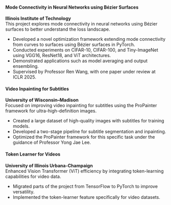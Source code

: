 
#### Mode Connectivity in Neural Networks using Bézier Surfaces
**Illinois Institute of Technology**  
This project explores mode connectivity in neural networks using Bézier surfaces to better understand the loss landscape.

- Developed a novel optimization framework extending mode connectivity from curves to surfaces using Bézier surfaces in PyTorch.
- Conducted experiments on CIFAR-10, CIFAR-100, and Tiny-ImageNet using VGG16, ResNet18, and ViT architectures.
- Demonstrated applications such as model averaging and output ensembling.
- Supervised by Professor Ren Wang, with one paper under review at ICLR 2025.

#### Video Inpainting for Subtitles
**University of Wisconsin–Madison**  
Focused on improving video inpainting for subtitles using the ProPainter framework for ultra-high-definition images.

- Created a large dataset of high-quality images with subtitles for training models.
- Developed a two-stage pipeline for subtitle segmentation and inpainting.
- Optimized the ProPainter framework for this specific task under the guidance of Professor Yong Jae Lee.

#### Token Learner for Videos
**University of Illinois Urbana-Champaign**  
Enhanced Vision Transformer (ViT) efficiency by integrating token-learning capabilities for video data.

- Migrated parts of the project from TensorFlow to PyTorch to improve versatility.
- Implemented the token-learner feature specifically for video datasets.